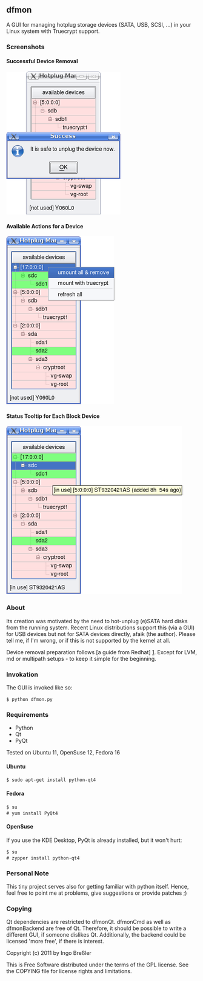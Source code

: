 ## dfmon

A GUI for managing hotplug storage devices (SATA, USB, SCSI, ...) in your 
Linux system with Truecrypt support.

### Screenshots

#### Successful Device Removal

![Successful Device Removal](https://github.com/ibressler/dfmon/raw/master/screenshots/scr01.png "Successful Device Removal")

#### Available Actions for a Device

![Available Actions for a Device](https://github.com/ibressler/dfmon/raw/master/screenshots/scr02.png "Available Actions for a Device")

#### Status Tooltip for Each Block Device

![Status Tooltip for Each Block Device](https://github.com/ibressler/dfmon/raw/master/screenshots/scr03.png "Status Tooltip for Each Block Device")

### About

Its creation was motivated by the need to hot-unplug (e)SATA hard disks from the
running system. Recent Linux distributions support this (via a GUI) for USB 
devices but not for SATA devices directly, afaik (the author). Please tell me,
if I'm wrong, or if this is not supported by the kernel at all.

Device removal preparation follows [a guide from Redhat] [1]. Except for LVM,
md or multipath setups - to keep it simple for the beginning.

[1]: http://www.redhat.com/docs/en-US/Red_Hat_Enterprise_Linux/html/Online_Storage_Reconfiguration_Guide/removing_devices.html

### Invokation

The GUI is invoked like so:

	$ python dfmon.py

### Requirements

* Python
* Qt
* PyQt

Tested on Ubuntu 11, OpenSuse 12, Fedora 16

#### Ubuntu

	$ sudo apt-get install python-qt4

#### Fedora

	$ su
	# yum install PyQt4

#### OpenSuse

If you use the KDE Desktop, PyQt is already installed, but it won't hurt:

	$ su
	# zypper install python-qt4

### Personal Note

This tiny project serves also for getting familiar with python itself. Hence,
feel free to point me at problems, give suggestions or provide patches ;)

### Copying

Qt dependencies are restricted to dfmonQt. dfmonCmd as well as dfmonBackend
are free of Qt. Therefore, it should be possible to write a different GUI, if
someone dislikes Qt. Additionally, the backend could be licensed 'more free', if
there is interest.

Copyright (c) 2011 by Ingo Breßler

This is Free Software distributed under the terms of the GPL license. See the COPYING file for license rights and limitations.

